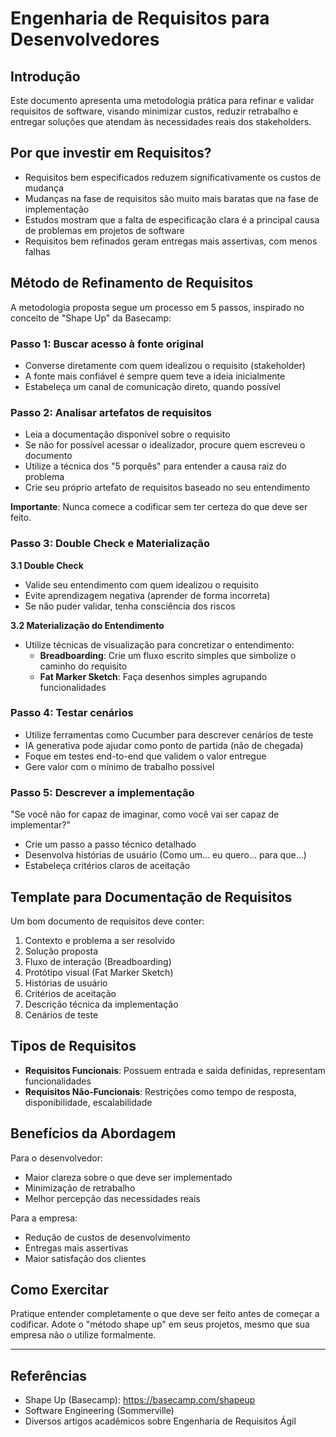 # Engenharia de Requisitos para Desenvolvedores

## Introdução

Este documento apresenta uma metodologia prática para refinar e validar requisitos de software, visando minimizar custos, reduzir retrabalho e entregar soluções que atendam às necessidades reais dos stakeholders.

## Por que investir em Requisitos?

- Requisitos bem especificados reduzem significativamente os custos de mudança
- Mudanças na fase de requisitos são muito mais baratas que na fase de implementação
- Estudos mostram que a falta de especificação clara é a principal causa de problemas em projetos de software
- Requisitos bem refinados geram entregas mais assertivas, com menos falhas

## Método de Refinamento de Requisitos

A metodologia proposta segue um processo em 5 passos, inspirado no conceito de "Shape Up" da Basecamp:

### Passo 1: Buscar acesso à fonte original

- Converse diretamente com quem idealizou o requisito (stakeholder)
- A fonte mais confiável é sempre quem teve a ideia inicialmente
- Estabeleça um canal de comunicação direto, quando possível

### Passo 2: Analisar artefatos de requisitos

- Leia a documentação disponível sobre o requisito
- Se não for possível acessar o idealizador, procure quem escreveu o documento
- Utilize a técnica dos "5 porquês" para entender a causa raiz do problema
- Crie seu próprio artefato de requisitos baseado no seu entendimento

**Importante**: Nunca comece a codificar sem ter certeza do que deve ser feito.

### Passo 3: Double Check e Materialização

**3.1 Double Check**
- Valide seu entendimento com quem idealizou o requisito
- Evite aprendizagem negativa (aprender de forma incorreta)
- Se não puder validar, tenha consciência dos riscos

**3.2 Materialização do Entendimento**
- Utilize técnicas de visualização para concretizar o entendimento:
  - **Breadboarding**: Crie um fluxo escrito simples que simbolize o caminho do requisito
  - **Fat Marker Sketch**: Faça desenhos simples agrupando funcionalidades

### Passo 4: Testar cenários

- Utilize ferramentas como Cucumber para descrever cenários de teste
- IA generativa pode ajudar como ponto de partida (não de chegada)
- Foque em testes end-to-end que validem o valor entregue
- Gere valor com o mínimo de trabalho possível

### Passo 5: Descrever a implementação

"Se você não for capaz de imaginar, como você vai ser capaz de implementar?"

- Crie um passo a passo técnico detalhado
- Desenvolva histórias de usuário (Como um... eu quero... para que...)
- Estabeleça critérios claros de aceitação

## Template para Documentação de Requisitos

Um bom documento de requisitos deve conter:

1. Contexto e problema a ser resolvido
2. Solução proposta
3. Fluxo de interação (Breadboarding)
4. Protótipo visual (Fat Marker Sketch)
5. Histórias de usuário
6. Critérios de aceitação
7. Descrição técnica da implementação
8. Cenários de teste

## Tipos de Requisitos

- **Requisitos Funcionais**: Possuem entrada e saída definidas, representam funcionalidades
- **Requisitos Não-Funcionais**: Restrições como tempo de resposta, disponibilidade, escalabilidade

## Benefícios da Abordagem

Para o desenvolvedor:
- Maior clareza sobre o que deve ser implementado
- Minimização de retrabalho
- Melhor percepção das necessidades reais

Para a empresa:
- Redução de custos de desenvolvimento
- Entregas mais assertivas
- Maior satisfação dos clientes

## Como Exercitar

Pratique entender completamente o que deve ser feito antes de começar a codificar. Adote o "método shape up" em seus projetos, mesmo que sua empresa não o utilize formalmente.

---

## Referências

- Shape Up (Basecamp): https://basecamp.com/shapeup
- Software Engineering (Sommerville)
- Diversos artigos acadêmicos sobre Engenharia de Requisitos Ágil
